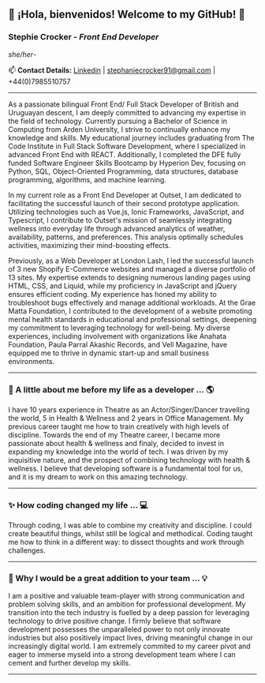 ## 👋 ¡Hola, bienvenidos! Welcome to my GitHub! 🌱
### **Stephie Crocker** - _Front End Developer_
_she/her_-

📫 **Contact Details:** 
[Linkedin](https://www.linkedin.com/in/stephie-crocker-developer/) | stephaniecrocker91@gmail.com | +44(0)7985510757

* * *


As a passionate bilingual Front End/ Full Stack Developer of British and Uruguayan descent, I am deeply committed to advancing my expertise in the field of technology. Currently pursuing a Bachelor of Science in Computing from Arden University, I strive to continually enhance my knowledge and skills. My educational journey includes graduating from The Code Institute in Full Stack Software Development, where I specialized in advanced Front End with REACT. Additionally, I completed the DFE fully funded Software Engineer Skills Bootcamp by Hyperion Dev, focusing on Python, SQL, Object-Oriented Programming, data structures, database programming, algorithms, and machine learning.

In my current role as a Front End Developer at Outset, I am dedicated to facilitating the successful launch of their second prototype application. Utilizing technologies such as Vue.js, Ionic Frameworks, JavaScript, and Typescript, I contribute to Outset's mission of seamlessly integrating wellness into everyday life through advanced analytics of weather, availability, patterns, and preferences. This analysis optimally schedules activities, maximizing their mind-boosting effects. 

Previously, as a Web Developer at London Lash, I led the successful launch of 3 new Shopify E-Commerce websites and managed a diverse portfolio of 13 sites. My expertise extends to designing numerous landing pages using HTML, CSS, and Liquid, while my proficiency in JavaScript and jQuery ensures efficient coding. My experience has honed my ability to troubleshoot bugs effectively and manage additional workloads. At the Grae Matta Foundation, I contributed to the development of a website promoting mental health standards in educational and professional settings, deepening my commitment to leveraging technology for well-being. My diverse experiences, including involvement with organizations like Anahata Foundation, Paula Parral Akashic Records, and Vell Magazine, have equipped me to thrive in dynamic start-up and small business environments.

* * *


### 💃 A little about me before my life as a developer ... 🌎

I have 10 years experience in Theatre as an Actor/Singer/Dancer travelling the world, 5 in Health & Wellness and 2 years in Office Management. My previous career taught me how to train creatively with high levels of discipline. Towards the end of my Theatre career, I became more passionate about health & wellness and finaly, decided to invest in expanding my knowledge into the world of tech. I was driven by my inquisitive nature, and the prospect of combining technology with health & wellness. I believe that developing software is a fundamental tool for us, and it is my dream to work on this amazing technology.

* * *

### ✨ How coding changed my life ... 💻

Through coding, I was able to combine my creativity and discipline. I could create beautiful things, whilst still be logical and methodical. Coding taught me how to think in a different way: to dissect thoughts and work through challenges. 

* * *

### 🚀 Why I would be a great addition to your team ... 💡

I am a positive and valuable team-player with strong communication and problem solving skills, and an ambition for professional development. My transition into the tech industry is fuelled by a deep passion for leveraging technology to drive positive change. I firmly believe that software development possesses the unparalleled power to not only innovate industries but also positively impact lives, driving meaningful change in our increasingly digital world. I am extremely commited to my career pivot and eager to immerse myseld into a strong development team where I can cement and further develop my skills. 

* * *

<!--
**stephaniecrocker91/stephaniecrocker91** is a ✨ _special_ ✨ repository because its `README.md` (this file) appears on your GitHub profile.

Here are some ideas to get you started:

- 🔭 I’m currently working on ...
- 🌱 I’m currently learning ...
- 👯 I’m looking to collaborate on ...
- 🤔 I’m looking for help with ...
- 💬 Ask me about ...
- 📫 How to reach me: ...


- 😄 Pronouns: she/her
- ⚡ Fun fact: ...
-->
